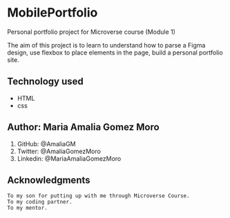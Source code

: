 # MobilePortfolio
Personal portfolio project for Microverse course (Module 1)

The aim of this project is to learn to understand how to parse a Figma design, use flexbox to place elements in the page, build a personal portfolio site.

## Technology used
- HTML
- css

## Author: Maria Amalia Gomez Moro
1. GitHub: @AmaliaGM
2. Twitter: @AmaliaGomezMoro
3. Linkedin: @MariaAmaliaGomezMoro

## Acknowledgments
    To my son for putting up with me through Microverse Course.
    To my coding partner.
    To my mentor.

